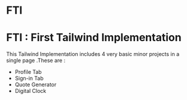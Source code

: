 # FTI
<h1> FTI  :  First Tailwind Implementation </h1>
<p>This Tailwind Implementation includes 4 very basic minor projects in a single page .These are : </p>
<ul>
  <li>Profile Tab</li>
  <li>Sign-in Tab</li>
  <li>Quote Generator</li>
  <li>Digital Clock</li>
</ul>
